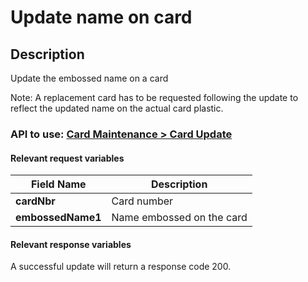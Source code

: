 # Update name on card

## Description

Update the embossed name on a card

Note: A replacement card has to be requested following the update to reflect the updated name on the actual card plastic.

### API to use: [Card Maintenance > Card Update](../api/?type=post&path=/fv_emea/v1/cardUpdate)

#### Relevant request variables

| Field Name        | Description               |
|-------------------|---------------------------|
| **cardNbr**       | Card number               |
| **embossedName1** | Name embossed on the card |

#### Relevant response variables

A successful update will return a response code 200.
